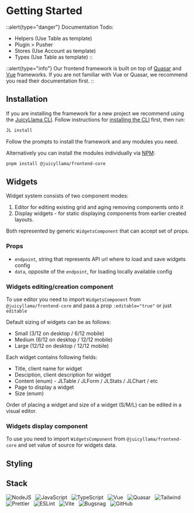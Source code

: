# Getting Started

::alert{type="danger"}
Documentation Todo:

-   Helpers (Use Table as template)
-   Plugin > Pusher
-   Stores (Use Account as template)
-   Types (Use Table as template)
    ::

::alert{type="info"}
Our frontend framework is built on top of [Quasar](https://quasar.dev) and [Vue](https://vuejs.org) frameworks. If you are not familiar with Vue or Quasar, we recommend you read their documentation first.
::

## Installation

If you are installing the framework for a new project we recommend using the [JuicyLlama CLI](https://github.com/juicyllama-npm/cli). Follow instructions for [installing the CLI](/common/cli/readme#installation) first, then run:

```bash
JL install
```

Follow the prompts to install the framework and any modules you need.

Alternatively you can install the modules individually via [NPM](https://www.npmjs.com/package/@juicyllama/frontend-core):

```bash
pnpm install @juicyllama/frontend-core
```

## Widgets

Widget system consists of two component modes:

1. Editor for editing existing grid and aging removing components onto it
2. Display widgets - for static displaying components from earlier created layouts.

Both represented by generic `WidgetsComponent` that can accept set of props.

### Props

-   `endpoint`, string that represents API url where to load and save widgets config
-   `data`, opposite of the `endpoint`, for loading locally available config

### Widgets editing/creation component

To use editor you need to import `WidgetsComponent` from `@juicyllama/frontend-core` and pass a prop `:editable="true"` or just `editable`

Default sizing of widgets can be as follows:

-   Small (3/12 on desktop / 6/12 mobile)
-   Medium (6/12 on desktop / 12/12 mobile)
-   Large (12/12 on desktop / 12/12 mobile)

Each widget contains following fields:

-   Title, client name for widget
-   Desciption, client description for widget
-   Content (enum) - JLTable / JLForm / JLStats / JLChart / etc
-   Page to display a widget
-   Size (enum)

Order of placing a widget and size of a widget (S/M/L) can be edited in a visual editor.

### Widgets display component

To use you need to import `WidgetsComponent` from `@juicyllama/frontend-core` and set value of source for widgets data.

## Styling

## Stack

![NodeJS](https://img.shields.io/badge/node.js-6DA55F?style=for-the-badge&logo=node.js&logoColor=white)
&nbsp; ![JavaScript](https://img.shields.io/badge/javascript-%23323330.svg?style=for-the-badge&logo=javascript&logoColor=%23F7DF1E)
&nbsp; ![TypeScript](https://img.shields.io/badge/typescript-%23007ACC.svg?style=for-the-badge&logo=typescript&logoColor=white)
&nbsp; ![Vue](https://img.shields.io/badge/Vue.js-35495E?style=for-the-badge&logo=vuedotjs&logoColor=4FC08D)
&nbsp; ![Quasar](https://img.shields.io/badge/Quasar-1976D2?logo=quasar&logoColor=fff&style=for-the-badge)
&nbsp; ![Tailwind](https://img.shields.io/badge/Tailwind_CSS-38B2AC?style=for-the-badge&logo=tailwind-css&logoColor=white)
&nbsp; ![Prettier](https://img.shields.io/badge/Prettier-F7B93E?logo=prettier&logoColor=fff&style=for-the-badge)
&nbsp; ![ESLint](https://img.shields.io/badge/ESLint-4B32C3?logo=eslint&logoColor=fff&style=for-the-badge)
&nbsp; ![Vite](https://img.shields.io/badge/Vite-646CFF?logo=vite&logoColor=fff&style=for-the-badge)
&nbsp; ![Bugsnag](https://img.shields.io/badge/Bugsnag-4949E4?logo=bugsnag&logoColor=fff&style=for-the-badge)
&nbsp; ![GitHub](https://img.shields.io/badge/github-%23121011.svg?style=for-the-badge&logo=github&logoColor=white)

